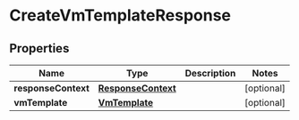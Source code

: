 

# CreateVmTemplateResponse


## Properties

| Name | Type | Description | Notes |
|------------ | ------------- | ------------- | -------------|
|**responseContext** | [**ResponseContext**](ResponseContext.md) |  |  [optional] |
|**vmTemplate** | [**VmTemplate**](VmTemplate.md) |  |  [optional] |



